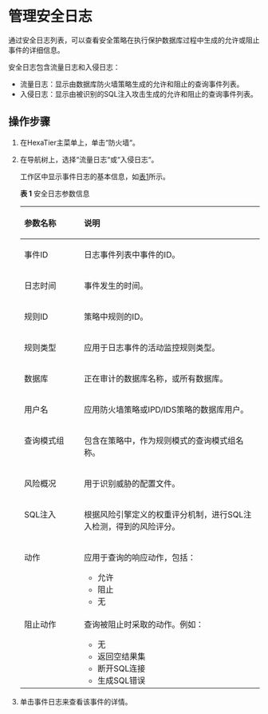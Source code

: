 # 管理安全日志<a name="ZH-CN_TOPIC_0111166530"></a>

通过安全日志列表，可以查看安全策略在执行保护数据库过程中生成的允许或阻止事件的详细信息。

安全日志包含流量日志和入侵日志：

-   流量日志：显示由数据库防火墙策略生成的允许和阻止的查询事件列表。
-   入侵日志：显示由被识别的SQL注入攻击生成的允许和阻止的查询事件列表。

## 操作步骤<a name="zh-cn_topic_0180960081_s5d1c2dad1469463e823ba1068c412107"></a>

1.  在HexaTier主菜单上，单击“防火墙“。
2.  在导航树上，选择“流量日志“或“入侵日志“。

    工作区中显示事件日志的基本信息，如[表1](#zh-cn_topic_0180960081_table65563685017)所示。

    **表 1**  安全日志参数信息

    <a name="zh-cn_topic_0180960081_table65563685017"></a>
    <table><thead align="left"><tr id="zh-cn_topic_0180960081_row1855876155015"><th class="cellrowborder" valign="top" width="25%" id="mcps1.2.3.1.1"><p id="zh-cn_topic_0180960081_p95588615508"><a name="zh-cn_topic_0180960081_p95588615508"></a><a name="zh-cn_topic_0180960081_p95588615508"></a>参数名称</p>
    </th>
    <th class="cellrowborder" valign="top" width="75%" id="mcps1.2.3.1.2"><p id="zh-cn_topic_0180960081_p255919617500"><a name="zh-cn_topic_0180960081_p255919617500"></a><a name="zh-cn_topic_0180960081_p255919617500"></a>说明</p>
    </th>
    </tr>
    </thead>
    <tbody><tr id="zh-cn_topic_0180960081_row175597618508"><td class="cellrowborder" valign="top" width="25%" headers="mcps1.2.3.1.1 "><p id="zh-cn_topic_0180960081_p85599619508"><a name="zh-cn_topic_0180960081_p85599619508"></a><a name="zh-cn_topic_0180960081_p85599619508"></a>事件ID</p>
    </td>
    <td class="cellrowborder" valign="top" width="75%" headers="mcps1.2.3.1.2 "><p id="zh-cn_topic_0180960081_p25616616508"><a name="zh-cn_topic_0180960081_p25616616508"></a><a name="zh-cn_topic_0180960081_p25616616508"></a>日志事件列表中事件的ID。</p>
    </td>
    </tr>
    <tr id="zh-cn_topic_0180960081_row125617613508"><td class="cellrowborder" valign="top" width="25%" headers="mcps1.2.3.1.1 "><p id="zh-cn_topic_0180960081_p8562156195015"><a name="zh-cn_topic_0180960081_p8562156195015"></a><a name="zh-cn_topic_0180960081_p8562156195015"></a>日志时间</p>
    </td>
    <td class="cellrowborder" valign="top" width="75%" headers="mcps1.2.3.1.2 "><p id="zh-cn_topic_0180960081_p19563960501"><a name="zh-cn_topic_0180960081_p19563960501"></a><a name="zh-cn_topic_0180960081_p19563960501"></a>事件发生的时间。</p>
    </td>
    </tr>
    <tr id="zh-cn_topic_0180960081_row17563196155016"><td class="cellrowborder" valign="top" width="25%" headers="mcps1.2.3.1.1 "><p id="zh-cn_topic_0180960081_p35641164506"><a name="zh-cn_topic_0180960081_p35641164506"></a><a name="zh-cn_topic_0180960081_p35641164506"></a>规则ID</p>
    </td>
    <td class="cellrowborder" valign="top" width="75%" headers="mcps1.2.3.1.2 "><p id="zh-cn_topic_0180960081_p256516165019"><a name="zh-cn_topic_0180960081_p256516165019"></a><a name="zh-cn_topic_0180960081_p256516165019"></a>策略中规则的ID。</p>
    </td>
    </tr>
    <tr id="zh-cn_topic_0180960081_row175655685018"><td class="cellrowborder" valign="top" width="25%" headers="mcps1.2.3.1.1 "><p id="zh-cn_topic_0180960081_p125661767500"><a name="zh-cn_topic_0180960081_p125661767500"></a><a name="zh-cn_topic_0180960081_p125661767500"></a>规则类型</p>
    </td>
    <td class="cellrowborder" valign="top" width="75%" headers="mcps1.2.3.1.2 "><p id="zh-cn_topic_0180960081_p1356619625019"><a name="zh-cn_topic_0180960081_p1356619625019"></a><a name="zh-cn_topic_0180960081_p1356619625019"></a>应用于日志事件的活动监控规则类型。</p>
    </td>
    </tr>
    <tr id="zh-cn_topic_0180960081_row9567262509"><td class="cellrowborder" valign="top" width="25%" headers="mcps1.2.3.1.1 "><p id="zh-cn_topic_0180960081_p1756713695017"><a name="zh-cn_topic_0180960081_p1756713695017"></a><a name="zh-cn_topic_0180960081_p1756713695017"></a>数据库</p>
    </td>
    <td class="cellrowborder" valign="top" width="75%" headers="mcps1.2.3.1.2 "><p id="zh-cn_topic_0180960081_p13570166155013"><a name="zh-cn_topic_0180960081_p13570166155013"></a><a name="zh-cn_topic_0180960081_p13570166155013"></a>正在审计的数据库名称，或所有数据库。</p>
    </td>
    </tr>
    <tr id="zh-cn_topic_0180960081_row13571206115014"><td class="cellrowborder" valign="top" width="25%" headers="mcps1.2.3.1.1 "><p id="zh-cn_topic_0180960081_p1057211675010"><a name="zh-cn_topic_0180960081_p1057211675010"></a><a name="zh-cn_topic_0180960081_p1057211675010"></a>用户名</p>
    </td>
    <td class="cellrowborder" valign="top" width="75%" headers="mcps1.2.3.1.2 "><p id="zh-cn_topic_0180960081_p55731167501"><a name="zh-cn_topic_0180960081_p55731167501"></a><a name="zh-cn_topic_0180960081_p55731167501"></a>应用防火墙策略或IPD/IDS策略的数据库用户。</p>
    </td>
    </tr>
    <tr id="zh-cn_topic_0180960081_row165734675018"><td class="cellrowborder" valign="top" width="25%" headers="mcps1.2.3.1.1 "><p id="zh-cn_topic_0180960081_p13574196115015"><a name="zh-cn_topic_0180960081_p13574196115015"></a><a name="zh-cn_topic_0180960081_p13574196115015"></a>查询模式组</p>
    </td>
    <td class="cellrowborder" valign="top" width="75%" headers="mcps1.2.3.1.2 "><p id="zh-cn_topic_0180960081_p1957512605015"><a name="zh-cn_topic_0180960081_p1957512605015"></a><a name="zh-cn_topic_0180960081_p1957512605015"></a>包含在策略中，作为规则模式的查询模式组名称。</p>
    </td>
    </tr>
    <tr id="zh-cn_topic_0180960081_row457511615502"><td class="cellrowborder" valign="top" width="25%" headers="mcps1.2.3.1.1 "><p id="zh-cn_topic_0180960081_p165764614505"><a name="zh-cn_topic_0180960081_p165764614505"></a><a name="zh-cn_topic_0180960081_p165764614505"></a>风险概况</p>
    </td>
    <td class="cellrowborder" valign="top" width="75%" headers="mcps1.2.3.1.2 "><p id="zh-cn_topic_0180960081_p65771564502"><a name="zh-cn_topic_0180960081_p65771564502"></a><a name="zh-cn_topic_0180960081_p65771564502"></a>用于识别威胁的配置文件。</p>
    </td>
    </tr>
    <tr id="zh-cn_topic_0180960081_row175774612509"><td class="cellrowborder" valign="top" width="25%" headers="mcps1.2.3.1.1 "><p id="zh-cn_topic_0180960081_p65781862503"><a name="zh-cn_topic_0180960081_p65781862503"></a><a name="zh-cn_topic_0180960081_p65781862503"></a>SQL注入</p>
    </td>
    <td class="cellrowborder" valign="top" width="75%" headers="mcps1.2.3.1.2 "><p id="zh-cn_topic_0180960081_p15791063504"><a name="zh-cn_topic_0180960081_p15791063504"></a><a name="zh-cn_topic_0180960081_p15791063504"></a>根据风险引擎定义的权重评分机制，进行SQL注入检测，得到的风险评分。</p>
    </td>
    </tr>
    <tr id="zh-cn_topic_0180960081_row05797611507"><td class="cellrowborder" valign="top" width="25%" headers="mcps1.2.3.1.1 "><p id="zh-cn_topic_0180960081_p95801866501"><a name="zh-cn_topic_0180960081_p95801866501"></a><a name="zh-cn_topic_0180960081_p95801866501"></a>动作</p>
    </td>
    <td class="cellrowborder" valign="top" width="75%" headers="mcps1.2.3.1.2 "><p id="zh-cn_topic_0180960081_p258010645014"><a name="zh-cn_topic_0180960081_p258010645014"></a><a name="zh-cn_topic_0180960081_p258010645014"></a>应用于查询的响应动作，包括：</p>
    <a name="zh-cn_topic_0180960081_ul75811562506"></a><a name="zh-cn_topic_0180960081_ul75811562506"></a><ul id="zh-cn_topic_0180960081_ul75811562506"><li>允许</li><li>阻止</li><li>无</li></ul>
    </td>
    </tr>
    <tr id="zh-cn_topic_0180960081_row45831663503"><td class="cellrowborder" valign="top" width="25%" headers="mcps1.2.3.1.1 "><p id="zh-cn_topic_0180960081_p15833635017"><a name="zh-cn_topic_0180960081_p15833635017"></a><a name="zh-cn_topic_0180960081_p15833635017"></a>阻止动作</p>
    </td>
    <td class="cellrowborder" valign="top" width="75%" headers="mcps1.2.3.1.2 "><p id="zh-cn_topic_0180960081_p95836695017"><a name="zh-cn_topic_0180960081_p95836695017"></a><a name="zh-cn_topic_0180960081_p95836695017"></a>查询被阻止时采取的动作。例如：</p>
    <a name="zh-cn_topic_0180960081_ul658456195014"></a><a name="zh-cn_topic_0180960081_ul658456195014"></a><ul id="zh-cn_topic_0180960081_ul658456195014"><li>无</li><li>返回空结果集</li><li>断开SQL连接</li><li>生成SQL错误</li></ul>
    </td>
    </tr>
    </tbody>
    </table>

3.  单击事件日志来查看该事件的详情。

